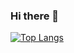 ### Hi there 👋
[![Top Langs](https://github-readme-stats.vercel.app/api/top-langs/?username=katakatahanahana
)](https://github.com/anuraghazra/github-readme-stats)
<!--
**katakatahanahana/katakatahanahana** is a ✨ _special_ ✨ repository because its `README.md` (this file) appears on your GitHub profile.

Here are some ideas to get you started:

- 🔭 I’m currently working on ...
- 🌱 I’m currently learning ...
- 👯 I’m looking to collaborate on ...
- 🤔 I’m looking for help with ...
- 💬 Ask me about ...
- 📫 How to reach me: ...
- 😄 Pronouns: ...
- ⚡ Fun fact: ...
-->
